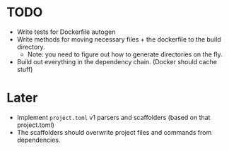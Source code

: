 # TODO

- Write tests for Dockerfile autogen
- Write methods for moving necessary files + the dockerfile to the build directory.
  - Note: you need to figure out how to generate directories on the fly.
- Build out everything in the dependency chain. (Docker should cache stuff)

# Later

- Implement `project.toml` v1 parsers and scaffolders (based on that
  project.toml)
- The scaffolders should overwrite project files and commands from dependencies.

